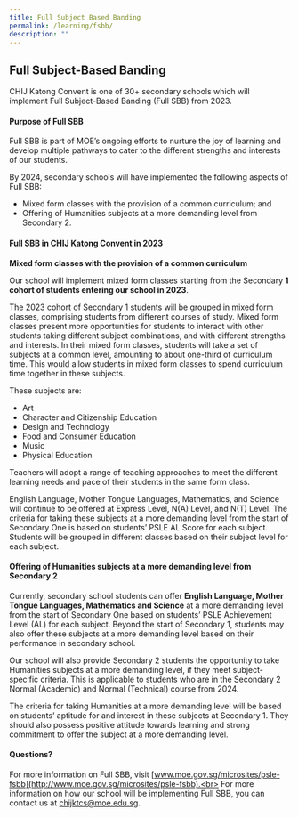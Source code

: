 ```yaml
---
title: Full Subject Based Banding
permalink: /learning/fsbb/
description: ""
---
```

## Full Subject-Based Banding

CHIJ Katong Convent is one of 30+ secondary schools which will implement Full Subject-Based Banding (Full SBB) from 2023.

#### Purpose of Full SBB

Full SBB is part of MOE’s ongoing efforts to nurture the joy of learning and develop multiple pathways to cater to the different strengths and interests of our students.

By 2024, secondary schools will have implemented the following aspects of Full SBB:<br>
*   Mixed form classes with the provision of a common curriculum; and
*   Offering of Humanities subjects at a more demanding level from Secondary 2.

#### Full SBB in CHIJ Katong Convent in 2023

**Mixed form classes with the provision of a common curriculum**

Our school will implement mixed form classes starting from the Secondary **1 cohort of students entering our school in 2023**.

The 2023 cohort of Secondary 1 students will be grouped in mixed form classes, comprising students from different courses of study. Mixed form classes present more opportunities for students to interact with other students taking different subject combinations, and with different strengths and interests. In their mixed form classes, students will take a set of subjects at a common level, amounting to about one-third of curriculum time. This would allow students in mixed form classes to spend curriculum time together in these subjects.

These subjects are:

*   Art
*   Character and Citizenship Education
*   Design and Technology
*   Food and Consumer Education
*   Music
*   Physical Education

Teachers will adopt a range of teaching approaches to meet the different learning needs and pace of their students in the same form class.

English Language, Mother Tongue Languages, Mathematics, and Science will continue to be offered at Express Level, N(A) Level, and N(T) Level. The criteria for taking these subjects at a more demanding level from the start of Secondary One is based on students’ PSLE AL Score for each subject. Students will be grouped in different classes based on their subject level for each subject.

#### Offering of Humanities subjects at a more demanding level from Secondary 2

Currently, secondary school students can offer **English Language, Mother Tongue Languages, Mathematics and Science** at a more demanding level from the start of Secondary One based on students’ PSLE Achievement Level (AL) for each subject. Beyond the start of Secondary 1, students may also offer these subjects at a more demanding level based on their performance in secondary school.

Our school will also provide Secondary 2 students the opportunity to take Humanities subjects at a more demanding level, if they meet subject-specific criteria. This is applicable to students who are in the Secondary 2 Normal (Academic) and Normal (Technical) course from 2024.

The criteria for taking Humanities at a more demanding level will be based on students’ aptitude for and interest in these subjects at Secondary 1. They should also possess positive attitude towards learning and strong commitment to offer the subject at a more demanding level.

#### Questions?

For more information on Full SBB, visit [www.moe.gov.sg/microsites/psle-fsbb](http://www.moe.gov.sg/microsites/psle-fsbb).<br>
For more information on how our school will be implementing Full SBB, you can contact us at [chijktcs@moe.edu.sg](mailto:chijktcs@moe.edu.sg).
